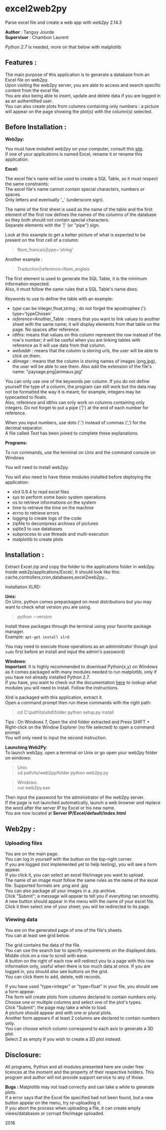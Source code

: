 # excel2web2py
Parse excel file and create a web app with _web2py_ 2.14.3

__Author__ : Tanguy Jourde  
__Supervisor__ : Chambon Laurent

_Python 2.7_ is needed, more on that below with matplotlib

Features :
----------------

The main purpose of this application is to generate a database from an Excel file on web2py.  
Upon visiting the web2py server, you are able to access and search specific content from the excel file.  
You are also being able to insert, update and delete data if you are logged in as an authentified user.  
You can also create plots from columns containing only numbers : a picture will appear on the page showing the plot(s) with the column(s) selected.  

Before Installation :
---------------------

__Web2py:__  

You must have installed web2py on your computer, consult this [site](http://www.web2py.com/).  
If one of your applications is named Excel, rename it or rename this application.  

__Excel:__

The excel file's name will be used to create a SQL Table, so it must respect the same constraints:  
The excel file's name cannot contain special characters, numbers or spaces.  
Only letters and eventually '_' (underscore sign).  

The name of the first sheet is used as the name of the table and the first element of the first row defines the names of the columns of the database so they both should not contain special characters.  
Separate elements with the '|' (or "pipe") sign.  

Look at this example to get a better picture of what is expected to be present on the first cell of a column:  
 
> Nom_francais|type='string'  

Another example :  
> Traduction|reference=Nom_anglais  

The first element is used to generate the SQL Table, it is the minimum information expected.  
Also, it must follow the same rules that a SQL Table's name does.  

Keywords to use to define the table with an example:  
- _type_ can be integer,float,string  ; do not forget the apostrophes ('): type='typeChosen'
- _reference_=Another_Table : means that you want to link values to another sheet with the same name; it will display elements from that table on the page. No spaces after reference.  
- _idthis_: means that values on this column represent the row instead of the row's number; it will be useful when you are linking tables with reference as it will use data from that column.  
- _webaddr_ : means that the column is storing urls, the user will be able to click on them.  
- _dlimage_ : means that the column is storing names of images (png,jpg), the user will be able to see them. Also add the extension of the file's name: "paysage.png|animaux.jpg"  

You can only use one of the keywords per column. 
If you do not define yourself the type of a column, the program can still work but the data may not be formatted the way it is meant; for example, integers may be typecasted to floats.  
Also, reference and idthis can only work on columns containing only integers.  Do not forget to put a pipe ('|') at the end of each number for reference.  

When you input numbers, use dots ('.') instead of commas (',') for the decimal separator.  
A file called _Test_ has been joined to complete these explanations.

__Programs:__

To run commands, use the terminal on Unix and the command console on Windows  

You will need to install web2py.

You will also need to have these modules installed before deploying the application:
- xlrd 0.9.4 to read excel files
- sys to perform some basic system operations
- os to retrieve informations on the system
- time to retrieve the time on the machine
- errno to retrieve errors
- logging to create logs of the code
- zipfile to decompress archives of pictures
- sqlite3 to use databases
- subprocess to use threads and multi-execution
- matplotlib to create plots  

Installation :
--------------
  
Extract Excel.zip and copy the folder to the applications folder in web2py. Inside web2p/applications/Excel/, It should look like this: cache,controllers,cron,databases,excel2web2py...

Installation XLRD:  

__Unix:__   
On Unix, python comes prepackaged on most distributions but you may want to check what version you are using.  
>python --version

Install these packages through the terminal using your favorite package manager.  
Example: `apt-get install xlrd`

You may need to execute those operations as an administrator though (put `sudo` first before an install and input the admin's password)  

__Windows__:  
__Important__: It is highly recommended to download Python(x,y) on Windows as it comes packaged with many modules needed to run matplotlib, only if you have not already installed Python 2.7.  
If you have, you want to check out the documentation [here](http://matplotlib.org/users/installing.html#windows) to lookup what modules you will need to install.
Follow the instructions.

Xlrd is packaged with this application, extract it.  
Open a command prompt then run these commands with the right path:
> cd C:\\path\\to\\xlrd\\folder
> python setup.py install

Tips : On Windows 7, Open the xlrd folder extracted and Press SHIFT + Right-click on the Window Explorer (no file selected) to open a command prompt.  
You will only need to input the second instruction.  

__Launching Web2Py__:  
To launch web2py, open a terminal on Unix or go open your web2py folder on windows:
> Unix:  
cd path/to/web2py/folder
python web2py.py

> Windows:  
run web2py.exe  

Then input the password for the administrator of the web2py server.    
If the page is not launched automatically, launch a web browser and replace the word after the server IP by Excel or his new name.  
You are now located at __Server IP/Excel/default/index.html__

Web2py :
------------------

### Uploading files  
You are on the main page.  
You can log in yourself with the button on the top-right corner.  
If you are logged (not implemented yet to help testing), you will see a form appear.  
If you click it, you can select an excel file/image you want to upload.  
The name of an image must follow the same rules as the name of the excel file.
Supported formats are .png and .jpg  
You can also package all your images in a .zip archive.  
Click "Submit"; a message will appear to tell you if everything ran smoothly.  
A new button should appear in the menu with the name of your excel file.  
Click it then select one of your sheet; you will be redirected to its page.  

### Viewing data
You are on the generated page of one of the file's sheets.  
You can at least see grid below.  

The grid contains the data of the file.  
You can use the search bar to specify requirements on the displayed data.  
Middle click on a row to scroll with ease.  
A button on the right of each row will redirect you to a page with this row information only, useful when there is too much data at once.
If you are logged in, you should also see buttons on the grid.  
You can click them to add, delete, edit records.

If you have used "type=integer" or "type=float" in your file, you should see a form appear.  
The form will create plots from columns declared to contain numbers only.   
Choose one or multiple columns and select one of the plot's types.  
Click "Submit"; the page may take a while to load.  
A picture should appear and with one or plural plots.  
Another form appears if at least 2 columns are declared to contain numbers only.  
You can choose which column correspond to each axis to generate a 3D plot.  
Select Z as empty if you wish to create a 2D plot instead.



Disclosure: 
------------

All programs, Python and all modules presented here are under free licences at the moment and the property of their respective holders.
This program and author will not provide support service to any of those.  


__Bugs :__ Matplotlib may not load correctly and can take a while to generate plots.  
If a error says that the Excel file specified had not been found, but a new button appear on the menu, try re-uploading it.  
If you abort the process when uploading a file, it can create empty views/databases or corrupt file/image uploaded.

2016
